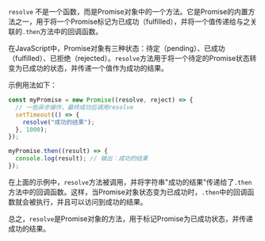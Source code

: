 `resolve` 不是一个函数，而是Promise对象中的一个方法。它是Promise的内置方法之一，用于将一个Promise标记为已成功（fulfilled），并将一个值传递给与之关联的`.then`方法中的回调函数。

在JavaScript中，Promise对象有三种状态：待定（pending）、已成功（fulfilled）、已拒绝（rejected）。`resolve`方法用于将一个待定的Promise状态转变为已成功的状态，并传递一个值作为成功的结果。

示例用法如下：

```javascript
const myPromise = new Promise((resolve, reject) => {
  // 一些异步操作，最终成功后调用resolve
  setTimeout(() => {
    resolve("成功的结果");
  }, 1000);
});

myPromise.then((result) => {
  console.log(result); // 输出：成功的结果
});
```

在上面的示例中，`resolve`方法被调用，并将字符串"成功的结果"传递给了`.then`方法中的回调函数。这样，当Promise对象状态变为已成功时，`.then`中的回调函数就会被执行，并且可以访问到成功的结果。

总之，`resolve`是Promise对象的方法，用于标记Promise为已成功状态，并传递成功的结果。